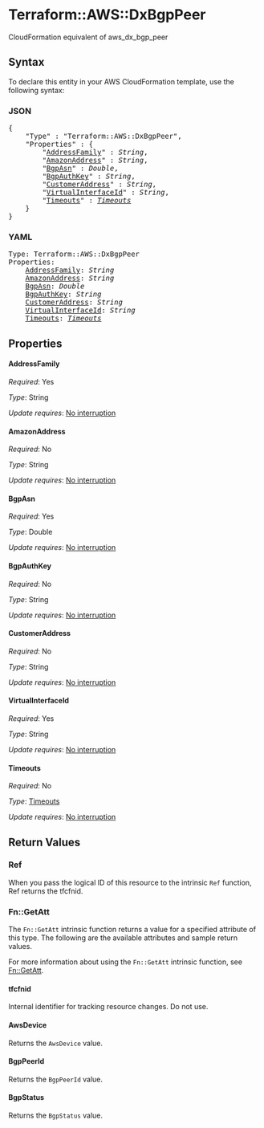 # Terraform::AWS::DxBgpPeer

CloudFormation equivalent of aws_dx_bgp_peer

## Syntax

To declare this entity in your AWS CloudFormation template, use the following syntax:

### JSON

<pre>
{
    "Type" : "Terraform::AWS::DxBgpPeer",
    "Properties" : {
        "<a href="#addressfamily" title="AddressFamily">AddressFamily</a>" : <i>String</i>,
        "<a href="#amazonaddress" title="AmazonAddress">AmazonAddress</a>" : <i>String</i>,
        "<a href="#bgpasn" title="BgpAsn">BgpAsn</a>" : <i>Double</i>,
        "<a href="#bgpauthkey" title="BgpAuthKey">BgpAuthKey</a>" : <i>String</i>,
        "<a href="#customeraddress" title="CustomerAddress">CustomerAddress</a>" : <i>String</i>,
        "<a href="#virtualinterfaceid" title="VirtualInterfaceId">VirtualInterfaceId</a>" : <i>String</i>,
        "<a href="#timeouts" title="Timeouts">Timeouts</a>" : <i><a href="timeouts.md">Timeouts</a></i>
    }
}
</pre>

### YAML

<pre>
Type: Terraform::AWS::DxBgpPeer
Properties:
    <a href="#addressfamily" title="AddressFamily">AddressFamily</a>: <i>String</i>
    <a href="#amazonaddress" title="AmazonAddress">AmazonAddress</a>: <i>String</i>
    <a href="#bgpasn" title="BgpAsn">BgpAsn</a>: <i>Double</i>
    <a href="#bgpauthkey" title="BgpAuthKey">BgpAuthKey</a>: <i>String</i>
    <a href="#customeraddress" title="CustomerAddress">CustomerAddress</a>: <i>String</i>
    <a href="#virtualinterfaceid" title="VirtualInterfaceId">VirtualInterfaceId</a>: <i>String</i>
    <a href="#timeouts" title="Timeouts">Timeouts</a>: <i><a href="timeouts.md">Timeouts</a></i>
</pre>

## Properties

#### AddressFamily

_Required_: Yes

_Type_: String

_Update requires_: [No interruption](https://docs.aws.amazon.com/AWSCloudFormation/latest/UserGuide/using-cfn-updating-stacks-update-behaviors.html#update-no-interrupt)

#### AmazonAddress

_Required_: No

_Type_: String

_Update requires_: [No interruption](https://docs.aws.amazon.com/AWSCloudFormation/latest/UserGuide/using-cfn-updating-stacks-update-behaviors.html#update-no-interrupt)

#### BgpAsn

_Required_: Yes

_Type_: Double

_Update requires_: [No interruption](https://docs.aws.amazon.com/AWSCloudFormation/latest/UserGuide/using-cfn-updating-stacks-update-behaviors.html#update-no-interrupt)

#### BgpAuthKey

_Required_: No

_Type_: String

_Update requires_: [No interruption](https://docs.aws.amazon.com/AWSCloudFormation/latest/UserGuide/using-cfn-updating-stacks-update-behaviors.html#update-no-interrupt)

#### CustomerAddress

_Required_: No

_Type_: String

_Update requires_: [No interruption](https://docs.aws.amazon.com/AWSCloudFormation/latest/UserGuide/using-cfn-updating-stacks-update-behaviors.html#update-no-interrupt)

#### VirtualInterfaceId

_Required_: Yes

_Type_: String

_Update requires_: [No interruption](https://docs.aws.amazon.com/AWSCloudFormation/latest/UserGuide/using-cfn-updating-stacks-update-behaviors.html#update-no-interrupt)

#### Timeouts

_Required_: No

_Type_: <a href="timeouts.md">Timeouts</a>

_Update requires_: [No interruption](https://docs.aws.amazon.com/AWSCloudFormation/latest/UserGuide/using-cfn-updating-stacks-update-behaviors.html#update-no-interrupt)

## Return Values

### Ref

When you pass the logical ID of this resource to the intrinsic `Ref` function, Ref returns the tfcfnid.

### Fn::GetAtt

The `Fn::GetAtt` intrinsic function returns a value for a specified attribute of this type. The following are the available attributes and sample return values.

For more information about using the `Fn::GetAtt` intrinsic function, see [Fn::GetAtt](https://docs.aws.amazon.com/AWSCloudFormation/latest/UserGuide/intrinsic-function-reference-getatt.html).

#### tfcfnid

Internal identifier for tracking resource changes. Do not use.

#### AwsDevice

Returns the <code>AwsDevice</code> value.

#### BgpPeerId

Returns the <code>BgpPeerId</code> value.

#### BgpStatus

Returns the <code>BgpStatus</code> value.

